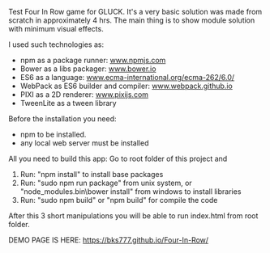Test Four In Row game for GLUCK.
It's a very basic solution was made from scratch in approximately 4 hrs.
The main thing is to show module solution with minimum visual effects.

I used such technologies as: 
* npm as a package runner: www.npmjs.com
* Bower as a libs packager: www.bower.io
* ES6 as a language: www.ecma-international.org/ecma-262/6.0/
* WebPack as ES6 builder and compiler: www.webpack.github.io
* PIXI as a 2D renderer: www.pixijs.com
* TweenLite as a tween library

Before the installation you need:
 * npm to be installed.
 * any local web server must be installed

All you need to build this app:
Go to root folder of this project and 
1. Run: "npm install" to install base packages
2. Run: "sudo npm run package" from unix system, or
"node_modules\.bin\bower install" from windows to install libraries
3. Run: "sudo npm build" or "npm build" for compile the code

After this 3 short manipulations you will be able to run index.html from root folder.

DEMO PAGE IS HERE: https://bks777.github.io/Four-In-Row/